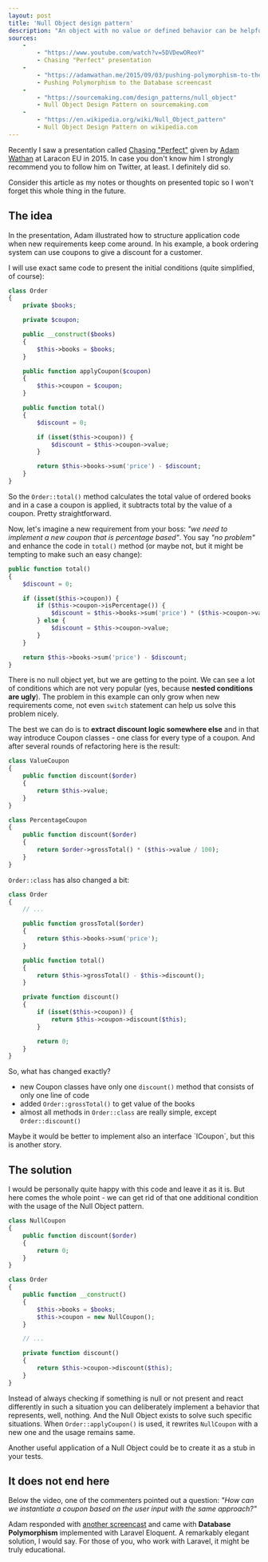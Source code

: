 ```yaml
---
layout: post
title: 'Null Object design pattern'
description: "An object with no value or defined behavior can be helpful when no other \"real\" object is present so it can mimic its usage. It may help you to avoid unnecessary conditionals and make your code more readable."
sources:
	-
		- "https://www.youtube.com/watch?v=5DVDewOReoY"
		- Chasing "Perfect" presentation
	-
		- "https://adamwathan.me/2015/09/03/pushing-polymorphism-to-the-database/"
		- Pushing Polymorphism to the Database screencast
	-
		- "https://sourcemaking.com/design_patterns/null_object"
		- Null Object Design Pattern on sourcemaking.com
	-
		- "https://en.wikipedia.org/wiki/Null_Object_pattern"
		- Null Object Design Pattern on wikipedia.com
---
```


Recently I saw a presentation called [Chasing "Perfect"]({$sources[0][0]}) given by [Adam Wathan](https://twitter.com/adamwathan) at Laracon EU in 2015. In case you don't know him I strongly recommend you to follow him on Twitter, at least. I definitely did so.

Consider this article as my notes or thoughts on presented topic so I won't forget this whole thing in the future.

## The idea

In the presentation, Adam illustrated how to structure application code when new requirements keep come around. In his example, a book ordering system can use coupons to give a discount for a customer.

I will use exact same code to present the initial conditions (quite simplified, of course):

```php
class Order
{
	private $books;

	private $coupon;

	public __construct($books)
	{
		$this->books = $books;
	}

	public function applyCoupon($coupon)
	{
		$this->coupon = $coupon;
	}

	public function total()
	{
		$discount = 0;

		if (isset($this->coupon)) {
			$discount = $this->coupon->value;
		}

		return $this->books->sum('price') - $discount;
	}
}
```

So the `Order::total()` method calculates the total value of ordered books and in a case a coupon is applied, it subtracts total by the value of a coupon. Pretty straightforward.

Now, let's imagine a new requirement from your boss: _"we need to implement a new coupon that is percentage based"_. You say _"no problem"_ and enhance the code in `total()` method (or maybe not, but it might be tempting to make such an easy change):

```php
public function total()
{
	$discount = 0;

	if (isset($this->coupon)) {
		if ($this->coupon->isPercentage()) {
			$discount = $this->books->sum('price') * ($this->coupon->value / 100);
		} else {
			$discount = $this->coupon->value;
		}
	}

	return $this->books->sum('price') - $discount;
}
```

There is no null object yet, but we are getting to the point. We can see a lot of conditions which are not very popular (yes, because **nested conditions are ugly**). The problem in this example can only grow when new requirements come, not even `switch` statement can help us solve this problem nicely.

The best we can do is to **extract discount logic somewhere else** and in that way introduce Coupon classes - one class for every type of a coupon. And after several rounds of refactoring here is the result:

```php
class ValueCoupon
{
	public function discount($order)
	{
		return $this->value;
	}
}

class PercentageCoupon
{
	public function discount($order)
	{
		return $order->grossTotal() * ($this->value / 100);
	}
}
```

`Order::class` has also changed a bit:

```php
class Order
{
	// ...

	public function grossTotal($order)
	{
		return $this->books->sum('price');
	}

	public function total()
	{
		return $this->grossTotal() - $this->discount();
	}

	private function discount()
	{
		if (isset($this->coupon)) {
			return $this->coupon->discount($this);
		}

		return 0;
	}
}
```

So, what has changed exactly?

- new Coupon classes have only one `discount()` method that consists of only one line of code
- added `Order::grossTotal()` to get value of the books
- almost all methods in `Order::class` are really simple, except `Order::discount()`

<div class="tip" markdown="1">
Maybe it would be better to implement also an interface `ICoupon`, but this is another story.
</div>

## The solution

I would be personally quite happy with this code and leave it as it is. But here comes the whole point - we can get rid of that one additional condition with the usage of the Null Object pattern.

``` php
class NullCoupon
{
	public function discount($order)
	{
		return 0;
	}
}

class Order
{
	public function __construct()
	{
		$this->books = $books;
		$this->coupon = new NullCoupon();
	}

	// ...

	private function discount()
	{
		return $this->coupon->discount($this);
	}
}
```

Instead of always checking if something is null or not present and react differently in such a situation you can deliberately implement a behavior that represents, well, nothing. And the Null Object exists to solve such specific situations. When `Order::applyCoupon()` is used, it rewrites `NullCoupon` with a new one and the usage remains same.

Another useful application of a Null Object could be to create it as a stub in your tests.

## It does not end here

Below the video, one of the commenters pointed out a question: _"How can we instantiate a coupon based on the user input with the same approach?"_

Adam responded with [another screencast]({$sources[1][0]}) and came with **Database Polymorphism** implemented with Laravel Eloquent. A remarkably elegant solution, I would say. For those of you, who work with Laravel, it might be truly educational.
